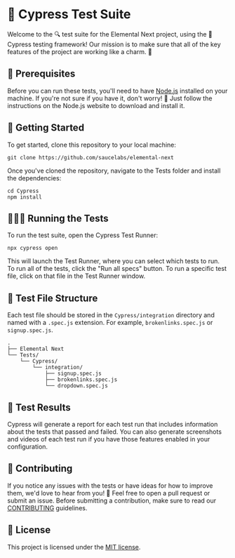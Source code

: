 # 🚀 Cypress Test Suite

Welcome to the 🔍 test suite for the Elemental Next project, using the 🌲 Cypress testing framework! Our mission is to make sure that all of the key features of the project are working like a charm. 💪

## 📜 Prerequisites

Before you can run these tests, you'll need to have [Node.js](https://nodejs.org/en/) installed on your machine. If you're not sure if you have it, don't worry! 🤔 Just follow the instructions on the Node.js website to download and install it.

## 🚀 Getting Started

To get started, clone this repository to your local machine:

```
git clone https://github.com/saucelabs/elemental-next
```

Once you've cloned the repository, navigate to the Tests folder and install the dependencies:

```
cd Cypress
npm install
```

## 🏃🏽‍♀️ Running the Tests

To run the test suite, open the Cypress Test Runner:

```
npx cypress open
```

This will launch the Test Runner, where you can select which tests to run. To run all of the tests, click the "Run all specs" button. To run a specific test file, click on that file in the Test Runner window.

## 📄 Test File Structure

Each test file should be stored in the `Cypress/integration` directory and named with a `.spec.js` extension. For example, `brokenlinks.spec.js` or `signup.spec.js`. 

```
.
├── Elemental Next
└── Tests/
    └── Cypress/
        └── integration/
            ├── signup.spec.js
            ├── brokenlinks.spec.js
            └── dropdown.spec.js
```

## 🎉 Test Results

Cypress will generate a report for each test run that includes information about the tests that passed and failed. You can also generate screenshots and videos of each test run if you have those features enabled in your configuration.

## 🤝 Contributing

If you notice any issues with the tests or have ideas for how to improve them, we'd love to hear from you! 🙌 Feel free to open a pull request or submit an issue. Before submitting a contribution, make sure to read our [CONTRIBUTING](https://github.com/saucelabs/elemental-next/blob/main/CONTRIBUTING.md) guidelines.

## 📜 License

This project is licensed under the [MIT license](https://github.com/saucelabs/elemental-next/blob/main/LICENSE).
